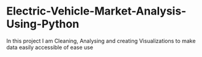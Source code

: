 # Electric-Vehicle-Market-Analysis-Using-Python
In this project I am Cleaning, Analysing and creating Visualizations to make data easily accessible of ease use
